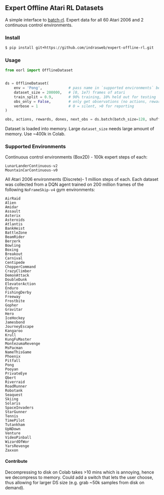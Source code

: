 ## Expert Offline Atari RL Datasets

A simple interface to [batch-rl](https://github.com/google-research/batch_rl). Expert data for all 60 Atari 2006 and 2 continuous control environments.

### Install

```bash
$ pip install git+https://github.com/indrasweb/expert-offline-rl.git
```

### Usage

```python
from eorl import OfflineDataset


ds = OfflineDataset(
    env = 'Pong',            # pass name in `supported environments` below
    dataset_size = 200000,   # [0, 1e7) frames of atari
    train_split = 0.9,       # 90% training, 10% held out for testing
    obs_only = False,        # only get observations (no actions, rewards, dones)
    verbose = 1              # 0 = silent, >0 for reporting
)

obs, actions, rewards, dones, next_obs = ds.batch(batch_size=128, shuffle=False)
```

Dataset is loaded into memory. Large `dataset_size` needs large amount of memory. Use ~400k in Colab.

### Supported Environments

Continuous control environments (Box2D) - 100k expert steps of each:

```
LunarLanderContinuous-v2
MountainCarContinuous-v0
```

All Atari 2006 environments (Discrete)- 1 million steps of each. 
Each dataset was collected from a DQN agent trained on 200 million frames of the following `NoFrameSkip-v4` gym environments:

```
AirRaid
Alien
Amidar
Assault
Asterix
Asteroids
Atlantis
BankHeist
BattleZone
BeamRider
Berzerk
Bowling
Boxing
Breakout
Carnival
Centipede
ChopperCommand
CrazyClimber
DemonAttack
DoubleDunk
ElevatorAction
Enduro
FishingDerby
Freeway
Frostbite
Gopher
Gravitar
Hero
IceHockey
Jamesbond
JourneyEscape
Kangaroo
Krull
KungFuMaster
MontezumaRevenge
MsPacman
NameThisGame
Phoenix
Pitfall
Pong
Pooyan
PrivateEye
Qbert
Riverraid
RoadRunner
Robotank
Seaquest
Skiing
Solaris
SpaceInvaders
StarGunner
Tennis
TimePilot
Tutankham
UpNDown
Venture
VideoPinball
WizardOfWor
YarsRevenge
Zaxxon
```

#### Contribute

Decompressing to disk on Colab takes >10 mins which is annoying, hence we decompress to memory. Could add a switch that lets the user choose, thus allowing for larger DS size (e.g. grab ~50k samples from disk on demand).